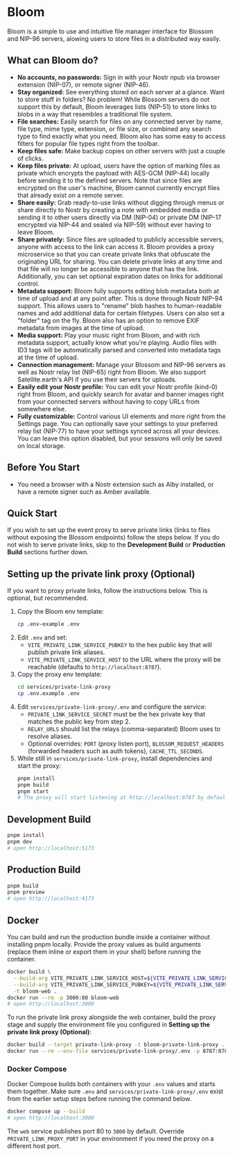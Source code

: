 # Bloom
Bloom is a simple to use and intuitive file manager interface for Blossom and NIP-96 servers, alowing users to store files in a distributed way easily.

## What can Bloom do?
- **No accounts, no passwords:** Sign in with your Nostr npub via browser extension (NIP-07), or remote signer (NIP-46).
- **Stay organized:** See everything stored on each server at a glance. Want to store stuff in folders? No problem! While Blossom servers do not support this by default, Bloom leverages lists (NIP-51) to store links to blobs in a way that resembles a traditional file system.
- **File searches:** Easily search for files on any connected server by name, file type, mime type, extension, or file size, or combined any search type to find exactly what you need. Bloom also has some easy to access filters for popular file types right from the toolbar.
- **Keep files safe:** Make backup copies on other servers with just a couple of clicks.
- **Keep files private:** At upload, users have the option of marking files as private which encrypts the payload with AES-GCM (NIP-44) locally before sending it to the defined servers. Note that since files are encrypted on the user's machine, Bloom cannot currently encrypt files that already exist on a remote server.
- **Share easily:** Grab ready-to-use links without digging through menus or share directly to Nostr by creating a note with embedded media or sending it to other users directly via DM (NIP-04) or private DM (NIP-17 encrypted via NIP-44 and sealed via NIP-59) without ever having to leave Bloom.
- **Share privately:** Since files are uploaded to publicly accessible servers, anyone with access to the link can access it. Bloom provides a proxy microservice so that you can create private links that obfuscate the originating URL for sharing. You can delete private links at any time and that file will no longer be accessible to anyone that has the link. Additionally, you can set optional expiration dates on links for additional control.
- **Metadata support:** Bloom fully supports editing blob metadata both at time of upload and at any point after. This is done through Nostr NIP-94 support. This allows users to "rename" blob hashes to human-readable names and add additional data for certain filetypes. Users can also set a "folder" tag on the fly. Bloom also has an option to remove EXIF metadata from images at the time of upload.
- **Media support:** Play your music right from Bloom, and with rich metadata support, actually know what you're playing. Audio files with ID3 tags will be automatically parsed and converted into metadata tags at the time of upload.
- **Connection management:** Manage your Blossom and NIP-96 servers as well as Nostr relay list (NIP-65) right from Bloom. We also support Satellite.earth's API if you use their servers for uploads.
- **Easily edit your Nostr profile:** You can edit your Nostr profile (kind-0) right from Bloom, and quickly search for avatar and banner images right from your connected servers without having to copy URLs from somewhere else.
- **Fully customizable:** Control various UI elements and more right from the Settings page. You can optionally save your settings to your preferred relay list (NIP-77) to have your settings synced across all your devices. You can leave this option disabled, but your sessions will only be saved on local storage.

## Before You Start
- You need a browser with a Nostr extension such as Alby installed, or have a remote signer such as Amber available.

## Quick Start
If you wish to set up the event proxy to serve private links (links to files without exposing the Blossom endpoints) follow the steps below. If you do not wish to serve private links, skip to the **Development Build** or **Production Build** sections further down.

## Setting up the private link proxy (Optional)

If you want to proxy private links, follow the instructions below. This is optional, but recommended.

1. Copy the Bloom env template:
   ```bash
   cp .env-example .env
   ```
2. Edit `.env` and set:
   - `VITE_PRIVATE_LINK_SERVICE_PUBKEY` to the hex public key that will publish private link aliases.
   - `VITE_PRIVATE_LINK_SERVICE_HOST` to the URL where the proxy will be reachable (defaults to `http://localhost:8787`).
3. Copy the proxy env template:
   ```bash
   cd services/private-link-proxy
   cp .env.example .env
   ```
4. Edit `services/private-link-proxy/.env` and configure the service:
   - `PRIVATE_LINK_SERVICE_SECRET` must be the hex private key that matches the public key from step 2.
   - `RELAY_URLS` should list the relays (comma-separated) Bloom uses to resolve aliases.
   - Optional overrides: `PORT` (proxy listen port), `BLOSSOM_REQUEST_HEADERS` (forwarded headers such as auth tokens), `CACHE_TTL_SECONDS`.
5. While still in `services/private-link-proxy`, install dependencies and start the proxy:
   ```bash
   pnpm install
   pnpm build
   pnpm start
   # The proxy will start listening at http://localhost:8787 by default
   ```

## Development Build
```bash
pnpm install
pnpm dev
# open http://localhost:5173
```

## Production Build
```bash
pnpm build
pnpm preview
# open http://localhost:4173
```

## Docker
You can build and run the production bundle inside a container without installing pnpm locally. Provide the proxy values as build arguments (replace them inline or export them in your shell) before running the container.

```bash
docker build \
  --build-arg VITE_PRIVATE_LINK_SERVICE_HOST=${VITE_PRIVATE_LINK_SERVICE_HOST:-http://localhost:8787} \
  --build-arg VITE_PRIVATE_LINK_SERVICE_PUBKEY=${VITE_PRIVATE_LINK_SERVICE_PUBKEY:-CHANGE_THIS_BEFORE_BUILDING} \
  -t bloom-web .
docker run --rm -p 3000:80 bloom-web
# open http://localhost:3000
```

To run the private link proxy alongside the web container, build the proxy stage and supply the environment file you configured in **Setting up the private link proxy (Optional)**:

```bash
docker build --target private-link-proxy -t bloom-private-link-proxy .
docker run --rm --env-file services/private-link-proxy/.env -p 8787:8787 bloom-private-link-proxy
```

### Docker Compose
Docker Compose builds both containers with your `.env` values and starts them together. Make sure `.env` and `services/private-link-proxy/.env` exist from the earlier setup steps before running the command below.

```bash
docker compose up --build
# open http://localhost:3000
```

The `web` service publishes port 80 to `3000` by default. Override `PRIVATE_LINK_PROXY_PORT` in your environment if you need the proxy on a different host port.
